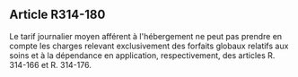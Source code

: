 ## Article R314-180

Le tarif journalier moyen afférent à l'hébergement ne peut pas prendre en compte les charges relevant
exclusivement des forfaits globaux relatifs aux soins et à la dépendance en application, respectivement, des
articles R. 314-166 et R. 314-176.

